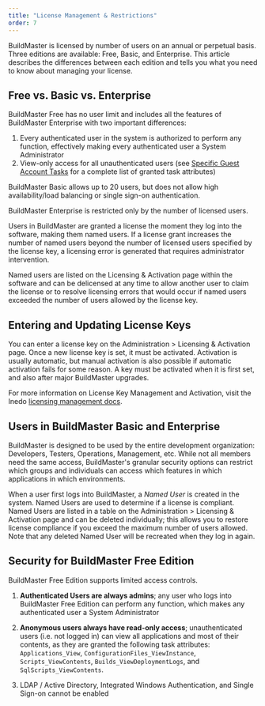 ```yaml
---
title: "License Management & Restrictions"
order: 7
---
```


BuildMaster is licensed by number of users on an annual or perpetual basis. Three editions are available: Free, Basic, and Enterprise. This article describes the differences between each edition and tells you what you need to know about managing your license.

## Free vs. Basic vs. Enterprise

BuildMaster Free has no user limit and includes all the features of BuildMaster Enterprise with two important differences:

1.  Every authenticated user in the system is authorized to perform any function, effectively making every authenticated user a System Administrator
2.  View-only access for all unauthenticated users (see [Specific Guest Account Tasks](/docs/buildmaster/administration/buildmaster-licensing#guest-tasks) for a complete list of granted task attributes)

BuildMaster Basic allows up to 20 users, but does not allow high availability/load balancing or single sign-on authentication.

BuildMaster Enterprise is restricted only by the number of licensed users.

Users in BuildMaster are granted a license the moment they log into the software, making them named users. If a license grant increases the number of named users beyond the number of licensed users specified by the license key, a licensing error is generated that requires administrator intervention.

Named users are listed on the Licensing & Activation page within the software and can be delicensed at any time to allow another user to claim the license or to resolve licensing errors that would occur if named users exceeded the number of users allowed by the license key.

## Entering and Updating License Keys

You can enter a license key on the Administration > Licensing & Activation page. Once a new license key is set, it must be activated. Activation is usually automatic, but manual activation is also possible if automatic activation fails for some reason. A key must be activated when it is first set, and also after major BuildMaster upgrades.

For more information on License Key Management and Activation, visit the Inedo [licensing management docs](/docs/myinedo/activating-a-license-key).

## Users in BuildMaster Basic and Enterprise
BuildMaster is designed to be used by the entire development organization: Developers, Testers, Operations, Management, etc. While not all members need the same access, BuildMaster's granular security options can restrict which groups and individuals can access which features in which applications in which environments.

When a user first logs into BuildMaster, a *Named User* is created in the system. Named Users are used to determine if a license is compliant. Named Users are listed in a table on the Administration > Licensing & Activation page and can be deleted individually; this allows you to restore license compliance if you exceed the maximum number of users allowed. Note that any deleted Named User will be recreated when they log in again.

## Security for BuildMaster Free Edition
BuildMaster Free Edition supports limited access controls. 

1. **Authenticated Users are always admins**; any user who logs into BuildMaster Free Edition can perform any function, which makes any authenticated user a System Administrator

2. **Anonymous users always have read-only access**; unauthenticated users (i.e. not logged in) can view all applications and most of their contents, as they are granted the following task attributes: `Applications_View`, `ConfigurationFiles_ViewInstance`, `Scripts_ViewContents`, `Builds_ViewDeploymentLogs`, and ` SqlScripts_ViewContents`.

3. LDAP / Active Directory,  Integrated Windows Authentication, and Single Sign-on cannot be enabled
